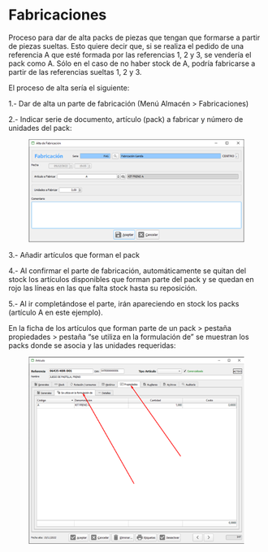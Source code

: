 # Fabricaciones

Proceso para dar de alta packs de piezas que tengan que formarse a partir de piezas sueltas. Esto quiere decir que, si se realiza el pedido de una referencia A que esté formada por las referencias 1, 2 y 3, se vendería el pack como A. Sólo en el caso de no haber stock de A, podría fabricarse a partir de las referencias sueltas 1, 2 y 3.

&#x20;El proceso de alta sería el siguiente:

1.- Dar de alta un parte de fabricación (Menú Almacén > Fabricaciones)

2.- Indicar serie de documento, artículo (pack) a fabricar y número de unidades del pack:

<figure><img src="../../.gitbook/assets/imagen (5) (6).png" alt=""><figcaption></figcaption></figure>

3.- Añadir artículos que forman el pack

4.- Al confirmar el parte de fabricación, automáticamente se quitan del stock los artículos disponibles que forman parte del pack y se quedan en rojo las líneas en las que falta stock hasta su reposición.

5.- Al ir completándose el parte, irán apareciendo en stock los packs (artículo A en este ejemplo).

En la ficha de los artículos que forman parte de un pack > pestaña propiedades > pestaña “se utiliza en la formulación de” se muestran los packs donde se asocia y las unidades requeridas:

<figure><img src="../../.gitbook/assets/imagen (72).png" alt=""><figcaption></figcaption></figure>
